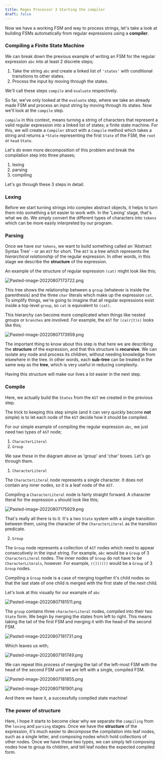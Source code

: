 ```yaml
---
title: Regex Processor 3 Starting the compiler
draft: false
---
```

Now we have a working FSM and way to process strings, let's take a look at building FSMs automatically from regular expressions using a **compiler**.

### Compiling a Finite State Machine

We can break down the previous example of writing an FSM for the regular expression `abc` into  at least 2 discrete steps;

1. Take the string `abc` and create a linked list of `'states'` with conditional transitions to other states.
2. Process the input by moving through the states.

We'll call these steps `compile` and `evaluate` respectively.

So far, we've only looked at the `evaluate` step, where we take an already made FSM and process an input string by moving through its states. Now we'll look at the `compile` step.

`compile` in this context, means turning a string of characters that represent a valid regular expression into a linked list of states; a finite state machine. For this, we will create a `Compiler` struct with a `Compile` method which takes a string and returns a `*State` representing the first `State` of the FSM, the `root` or `head` `State`.

Let's do even more decomposition of this problem and break the compilation step into three phases;

1. lexing
2. parsing
3. compiling

Let's go through these 3 steps in detail.

### Lexing

Before we start turning strings into complex abstract objects, it helps to turn them into something a bit easier to work with. In the 'Lexing' stage, that's what we do. We simply convert the different types of characters into `tokens` which can be more easily interpreted by our program.

### Parsing

Once we have our `tokens`, we want to build something called an 'Abstract Syntax Tree' - or an `AST` for short. The `AST` is a tree which represents the *hierarchical relationship* of the regular expression. In other words, in this stage we describe the **structure** of the expression.

An example of the structure of regular expression `(cat)` might look like this;

![Pasted-image-20220807173722.png](/img/Pasted-image-20220807173722.png)

This tree shows the relationship between a `group` (whatever is inside the parenthesis) and the three `char` literals which make up the expression `cat`. To simplify things, we're going to imagine that all regular expressions exist inside a top-level `group`, so `cat` is equivalent to `(cat)`. 

This hierarchy can become more complicated when things like nested groups or `branches` are involved. For example, the `AST` for `(ca(r|t)s)` looks like this;

![Pasted-image-20220807173959.png](/img/Pasted-image-20220807173959.png)

The important thing to know about this step is that here we are describing the **structure** of the expression, and that this structure is **recursive**. We can isolate any node and process its children, without needing knowledge from elsewhere in the tree. In other words, each **sub-tree** can be treated in the same way as the **tree**, which is very useful in reducing complexity. 

Having this structure will make our lives a lot easier in the next step.

### Compile

Here, we actually build the `States` from the `AST` we created in the previous step.

The trick to keeping this step simple (and it can very quickly become **not** simple) is to let each node of the `AST` decide how it should be compiled.

For our simple example of compiling the regular expression `abc`, we just need two types of `AST` node;

1. `CharacterLiteral`
2. `Group`

We saw these in the diagram above as 'group' and 'char' boxes. Let's go through them.

1. `CharacterLiteral`

The `CharacterLiteral` node represents a single character. It does not contain any inner nodes, so it is a leaf node of the `AST`.

Compiling a `CharacterLiteral` node is fairly straight forward. A character literal for the expression `a` should look like this;

![Pasted-image-20220807175929.png](/img/Pasted-image-20220807175929.png)

That's really all there is to it. It's a two `State` system with a single transition between them, using the character of the `CharacterLiteral` as the transition predicate.

2. `Group`

The `Group` node represents a collection of `AST` nodes which need to appear consecutively in the input string. For example, `abc` would be a `Group` of 3 `CharacterLiteral` nodes. The inner nodes of `Group` do not have to be `CharacterLiterals`, however. For example, `(()()())` would be a `Group` of 3 `Group` nodes.

Compiling a `Group` node is a case of merging together it's child nodes so that the last state of one child is merged with the first state of the next child. 

Let's look at this visually for our example of `abc`

![Pasted-image-20220807181511.png](/img/Pasted-image-20220807181511.png)

The `group` contains three `characterLiteral` nodes, compiled into their two `State` form. We begin by merging the states from left to right. This means taking the tail of the first FSM and merging it with the head of the second FSM.

![Pasted-image-20220807181731.png](/img/Pasted-image-20220807181731.png)

Which leaves us with;

![Pasted-image-20220807181749.png](/img/Pasted-image-20220807181749.png)

We can repeat this process of merging the tail of the left-most FSM with the head of the second FSM until we are left with a single, compiled FSM.

![Pasted-image-20220807181855.png](/img/Pasted-image-20220807181855.png)

![Pasted-image-20220807181901.png](/img/Pasted-image-20220807181901.png)

And there we have it, a successfully compiled state machine!

### The power of structure

Here, I hope it starts to become clear why we separate the `compiling` from the `lexing` and `parsing` stages. Once we have the **structure** of the expression, it's much easier to decompose the compilation into leaf nodes, such as a single letter, and composing nodes which hold collections of other nodes. Once we have these two types, we can simply tell composing nodes how to group its children, and tell leaf nodes the expected compiled form. 

